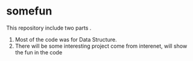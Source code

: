 # somefun
This repository include two parts .

1.  Most of the code was for Data Structure.
2.  There will be some interesting project come from interenet, will show the fun in the code
